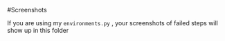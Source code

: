 #Screenshots

If you are using my `environments.py` , your screenshots of failed steps will show up in this folder
